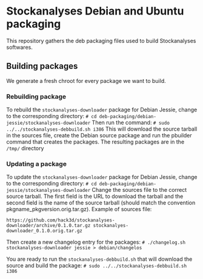 # Stockanalyses Debian and Ubuntu packaging
This repository gathers the deb packaging files used to build Stockanalyses softwares.

## Building packages
We generate a fresh chroot for every package we want to build.

### Rebuilding package
To rebuild the `stockanalyses-downloader` package for Debian Jessie, change to the corresponding directory:
`# cd deb-packaging/debian-jessie/stockanalyses-downloader` Then run the command:
`# sudo ../../stockanalyses-debbuild.sh i386`  This will download the source tarball in the  sources  file, create the Debian source package and run the pbuilder command that creates the packages.
 The resulting packages are in the  `/tmp/`  directory

### Updating a package
To update the `stockanalyses-downloader` package for Debian Jessie, change to the corresponding directory:
`# cd deb-packaging/debian-jessie/stockanalyses-downloader` Change the  sources  file to the correct source tarball. The first field is the URL to download the tarball and the second field is the name of the source tarball (should match the convention pkgname_pkgversion.orig.tar.gz).
 Example of  sources  file:

`https://github.com/hack3d/stockanalyses-downloader/archive/0.1.0.tar.gz stockanalyes-downloader_0.1.0.orig.tar.gz`


Then create a new changelog entry for the packages:
`# ./changelog.sh stockanalyses-downloader jessie > debian/changelos` 

You are ready to run the `stockanalyses-debbuild.sh` that will download the source and build the package:
`# sudo ../../stockanalyses-debbuild.sh i386`

